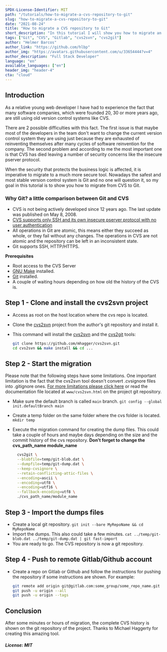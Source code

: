 ```yaml
---
SPDX-License-Identifier: MIT
path: "/tutorials/how-to-migrate-a-cvs-repository-to-git"
slug: "how-to-migrate-a-cvs-repository-to-git"
date: "2021-08-24"
title: "How to migrate a CVS repository to Git"
short_description: "In this tutorial I will show you how to migrate an old CVS repository into a modern Git repository"
tags: ["Git", "CVS", "Gitlab", "cvs2svn", "cvs2git"]
author: "Helmer Barcos"
author_link: "https://github.com/hlbp"
author_img: "https://avatars.githubusercontent.com/u/33654444?v=4"
author_description: "Full Stack Developer"
language: "en"
available_languages: ["en"]
header_img: "header-4"
cta: "cloud"
---
```


## Introduction

As a relative young web developer I have had to experience the fact that many software companies, which were founded 20, 30 or more years ago, are still using old version control systems like CVS.

There are 2 possible difficulties with this fact. The first issue is that maybe most of the developers in the team don't want to change the current version control system they are using just because they are exhausted of reinventing themselves after many cycles of software reinvention for the company. The second problem and according to me the most important one is that CVS has died leaving a number of security concerns like the insecure pserver protocol.

When the security that protects the business logic is affected, it is imperative to migrate to a much more secure tool. Nowadays the safest and most stable version control system is Git and no one will question it, so my goal in this tutorial is to show you how to migrate from CVS to Git.

### Why Git? a little comparison between Git and CVS

- CVS is not being actively developed since 12 years ago. The last update was published on May 8, 2008.
- [CVS supports only SSH and its own insecure pserver protocol with no user authentication](https://docs.gitlab.com/ee/user/project/import/cvs.html#why-migrate)
- All operations in Git are atomic, this means either they succeed as whole, or they fail without any changes. The operations in CVS are not atomic and the repository can be left in an inconsistent state.
- Git supports SSH, HTTP/HTTPS.

**Prerequisites**

- Root access to the CVS Server
- [GNU Make](https://de.wikipedia.org/wiki/GNU_Make) installed.
- [Git](https://de.wikipedia.org/wiki/Git) installed.
- A couple of waiting hours depending on how old the history of the CVS is.

## Step 1 - Clone and install the cvs2svn project

- Access as root on the host location where the cvs repo is located.
- Clone the [cvs2svn](https://github.com/mhagger/cvs2svn) project from the author's git repository and install it.
- This command will install the [cvs2svn](https://www.mcs.anl.gov/~jacob/cvs2svn/cvs2svn.html) and the [cvs2git](https://www.mcs.anl.gov/~jacob/cvs2svn/cvs2git.html) tools:

  ```bash
  git clone https://github.com/mhagger/cvs2svn.git
  cd cvs2svn && make install && cd ...
  ```

## Step 2 - Start the migration

Please note that the following steps have some limitations. One important limitation is the fact that the cvs2svn tool doesn't convert .cvsignore files into .gitignore ones. [For more limitations please click here](https://www.mcs.anl.gov/~jacob/cvs2svn/cvs2git.html#docs) or read the documentation file located at `www/cvs2svn.html` on the project git repository.

- Make sure the default branch is called `main` branch. `git config --global init.defaultBranch main`
- Create a temp folder on the same folder where the cvs folder is located. `mkdir temp`
- Execute the migration command for creating the dump files. This could take a couple of hours and maybe days depending on the size and the commit history of the cvs repository. **Don't forget to change the cvs_path_name module_name**

  ```bash
    cvs2git \
    --blobfile=temp/git-blob.dat \
    --dumpfile=temp/git-dump.dat \
    --keep-cvsignore \
    --retain-conflicting-attic-files \
    --encoding=ascii \
    --encoding=utf8 \
    --encoding=utf16 \
    --fallback-encoding=utf8 \
    ./cvs_path_name/module_name
  ```

## Step 3 - Import the dumps files

- Create a local git repository. `git init --bare MyRepoName && cd MyRepoName`
- Import the dumps. This also could take a few minutes. `cat ../temp/git-blob.dat ../temp/git-dump.dat | git fast-import`
- You are ready to go. The CVS repository is now a git repository.

## Step 4 - Push to remote Gitlab/Github account

- Create a repo on Gitlab or Github and follow the instructions for pushing the repository if some instructions are shown. For example:

  ```bash
  git remote add origin git@gitlab.com:some_group/some_repo_name.git
  git push -u origin --all
  git push -u origin --tags
  ```

## Conclusion

After some minutes or hours of migration, the complete CVS history is shown on the git repository of the project. Thanks to Michael Haggerty for creating this amazing tool.

##### License: MIT

<!---

Contributors's Certificate of Origin

By making a contribution to this project, I certify that:

(a) The contribution was created in whole or in part by me and I have
    the right to submit it under the license indicated in the file; or

(b) The contribution is based upon previous work that, to the best of my
    knowledge, is covered under an appropriate license and I have the
    right under that license to submit that work with modifications,
    whether created in whole or in part by me, under the same license
    (unless I am permitted to submit under a different license), as
    indicated in the file; or

(c) The contribution was provided directly to me by some other person
    who certified (a), (b) or (c) and I have not modified it.

(d) I understand and agree that this project and the contribution are
    public and that a record of the contribution (including all personal
    information I submit with it, including my sign-off) is maintained
    indefinitely and may be redistributed consistent with this project
    or the license(s) involved.

Signed-off-by: Helmer Barcos <helmer@barcos.co>

-->
